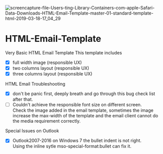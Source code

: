 ![screencapture-file-Users-ting-Library-Containers-com-apple-Safari-Data-Downloads-HTML-Email-Template-master-01-standard-template-html-2019-03-18-17_04_29](https://user-images.githubusercontent.com/2945947/54563641-1bb5b900-49a0-11e9-9b66-48292819a52c.png)
# HTML-Email-Template
Very Basic HTML Email Template
This template includes
- [x] full width image (responsible UX)
- [x] two columns layout (responsible UX)
- [x] three columns layout (responsible UX)

HTML Email Troubleshooting
- [x] don't be panic first, deeply breath and go through this bug check list after that.
- [ ] Couldn't achieve the responsible font size on different screen.<br/>Check the image added in the email template, sometimes the image increase the max-width of the template and the email client cannot do the media requirement correctly.

Special Issues on Outlook
- [x] Outlook2007-2016 on Windows 7 the bullet indent is not right.<br/>  Using the inline sytle mso-special-format:bullet can fix it.
